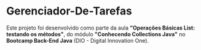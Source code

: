 # Gerenciador-De-Tarefas
Este projeto foi desenvolvido como parte da aula **"Operações Básicas List: testando os métodos"**, do módulo **"Conhecendo Collections Java"** no **Bootcamp Back-End Java** (DIO - Digital Innovation One).
